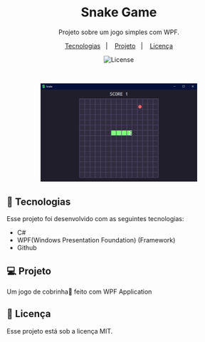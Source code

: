 <h1 align="center"> Snake Game </h1>

<p align="center">
Projeto sobre um jogo simples com WPF. <br/>
</p>

<p align="center">
  <a href="#-tecnologias">Tecnologias</a>&nbsp;&nbsp;&nbsp;|&nbsp;&nbsp;&nbsp;
  <a href="#-projeto">Projeto</a>&nbsp;&nbsp;&nbsp;|&nbsp;&nbsp;&nbsp;
  <a href="#memo-licença">Licença</a>
</p>

<p align="center">
  <img alt="License" src="https://img.shields.io/static/v1?label=license&message=MIT&color=49AA26&labelColor=000000">
</p>

<br>

<p align="center">
  <img alt="snake_game" src=".github/preview.png" width="70%">
</p>

## 🚀 Tecnologias

Esse projeto foi desenvolvido com as seguintes tecnologias:

- C#
- WPF(Windows Presentation Foundation) (Framework)
- Github

## 💻 Projeto

Um jogo de cobrinha🐍 feito com WPF Application

## :memo: Licença

Esse projeto está sob a licença MIT.
